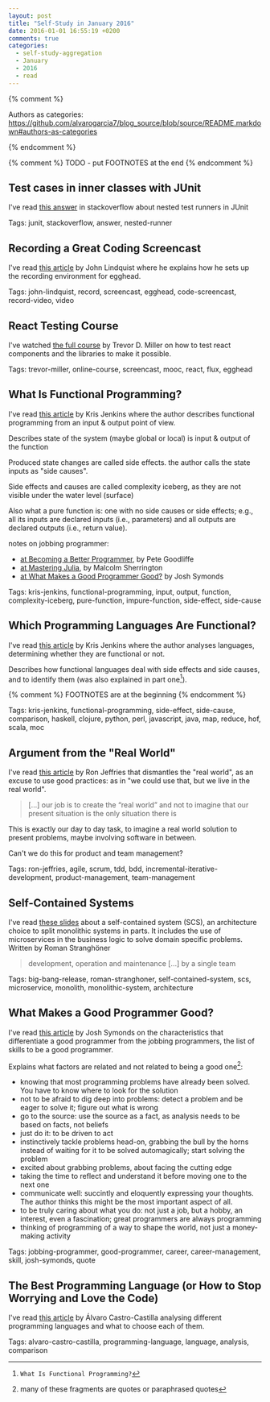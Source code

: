 ```yaml
---
layout: post
title: "Self-Study in January 2016"
date: 2016-01-01 16:55:19 +0200
comments: true
categories: 
  - self-study-aggregation
  - January
  - 2016
  - read
---
```


{% comment %}  

Authors as categories: https://github.com/alvarogarcia7/blog_source/blob/source/README.markdown#authors-as-categories

{% endcomment %}

{% comment %}
	TODO - put FOOTNOTES at the end
{% endcomment %}

[^1]: ``What Is Functional Programming?``
[^2]: many of these fragments are quotes or paraphrased quotes

## Test cases in inner classes with JUnit

I've read [this answer][test-inner-class-junit] in stackoverflow about nested test runners in JUnit

Tags: junit, stackoverflow, answer, nested-runner

[test-inner-class-junit]: http://stackoverflow.com/questions/8758294/test-cases-in-inner-classes-with-junit

## Recording a Great Coding Screencast

I've read [this article][recording-screencast] by John Lindquist where he explains how he sets up the recording environment for egghead.

Tags: john-lindquist, record, screencast, egghead, code-screencast, record-video, video

[recording-screencast]: https://egghead.io/articles/recording-a-great-coding-screencast

## React Testing Course

I've watched [the full course][react-testing-course] by Trevor D. Miller on how to test react components and the libraries to make it possible.

Tags: trevor-miller, online-course, screencast, mooc, react, flux, egghead

[react-testing-course]: https://egghead.io/lessons/react-testing-jsx-error-diffs

## What Is Functional Programming?

I've read [this article][what-is-fp] by Kris Jenkins where the author describes functional programming from an input & output point of view.

Describes state of the system (maybe global or local) is input & output of the function

Produced state changes are called side effects. the author calls the state inputs as "side causes".

Side effects and causes are called complexity iceberg, as they are not visible under the water level (surface)

Also what a pure function is: one with no side causes or side effects; e.g., all its inputs are declared inputs (i.e., parameters) and all outputs are declared outputs (i.e., return value).

notes on jobbing programmer:

  * [at Becoming a Better Programmer](https://www.safaribooksonline.com/library/view/becoming-a-better/9781491905562/ch32.html), by Pete Goodliffe
  * [at Mastering Julia](https://books.google.es/books?id=P-09CgAAQBAJ&pg=PA67&lpg=PA67&dq=%22jobbing+programmer%22&source=bl&ots=U6Gvi9OSda&sig=J4qWDUtnk768SMjAK3yuEeWUv5Y&hl=es&sa=X&ved=0ahUKEwjz58K615DKAhUFVRQKHfyhAZAQ6AEIOTAE#v=onepage&q=%22jobbing%20programmer%22&f=false), by Malcolm Sherrington
  * [at What Makes a Good Programmer Good?](http://joshsymonds.com/blog/2013/11/03/what-makes-a-good-programmer-good/) by Josh Symonds

Tags: kris-jenkins, functional-programming, input, output, function, complexity-iceberg, pure-function, impure-function, side-effect, side-cause

[what-is-fp]: http://blog.jenkster.com/2015/12/what-is-functional-programming.html

## Which Programming Languages Are Functional?

I've read [this article][what-languages-are-functional] by Kris Jenkins where the author analyses languages, determining whether they are functional or not.

Describes how functional languages deal with side effects and side causes, and to identify them (was also explained in part one[^1]).

{% comment %}
	FOOTNOTES are at the beginning
{% endcomment %}

Tags: kris-jenkins, functional-programming, side-effect, side-cause, comparison, haskell, clojure, python, perl, javascript, java, map, reduce, hof, scala, moc

[what-languages-are-functional]: http://blog.jenkster.com/2015/12/which-programming-languages-are-functional.html

## Argument from the "Real World"

I've read [this article][argument-real-world] by Ron Jeffries that dismantles the "real world", as an excuse to use good practices: as in "we could use that, but we live in the real world".

>  [...] our job is to create the “real world” and not to imagine that our present situation is the only situation there is

This is exactly our day to day task, to imagine a real world solution to present problems, maybe involving software in between.

Can't we do this for product and team management?

Tags: ron-jeffries, agile, scrum, tdd, bdd, incremental-iterative-development, product-management, team-management

[argument-real-world]: http://ronjeffries.com/xprog/articles/argument-from-the-real-world/

## Self-Contained Systems

I've read [these slides][scs-slides] about a self-contained system (SCS), an architecture choice to split monolithic systems in parts. It includes the use of microservices in the business logic to solve domain specific problems. Written by Roman Stranghöner

> development, operation and maintenance [...] by a single team

Tags: big-bang-release, roman-stranghoner, self-contained-system, scs, microservice, monolith, monolithic-system, architecture

[scs-slides]: https://speakerdeck.com/rstrangh/self-contained-systems-1

## What Makes a Good Programmer Good?

I've read [this article][what-makes-programmer-good] by Josh Symonds on the characteristics that differentiate a good programmer from the jobbing programmers, the list of skills to be a good programmer.

Explains what factors are related and not related to being a good one[^2]:

  * knowing that most programming problems have already been solved. You have to know where to look for the solution
  * not to be afraid to dig deep into problems: detect a problem and be eager to solve it; figure out what is wrong
  * go to the source: use the source as a fact, as analysis needs to be based on facts, not beliefs
  * just do it: to be driven to act
  * instinctively tackle problems head-on, grabbing the bull by the horns instead of waiting for it to be solved automagically; start solving the problem
  * excited about grabbing problems, about facing the cutting edge
  * taking the time to reflect and understand it before moving one to the next one
  * communicate well: succintly and eloquently expressing your thoughts. The author thinks this might be the most important aspect of all.
  * to be truly caring about what you do: not just a job, but a hobby, an interest, even a fascination; great programmers are always programming
  * thinking of programming of a way to shape the world, not just a money-making activity

Tags: jobbing-programmer, good-programmer, career, career-management, skill, josh-symonds, quote

[what-makes-programmer-good]: http://joshsymonds.com/blog/2013/11/03/what-makes-a-good-programmer-good/

## The Best Programming Language (or How to Stop Worrying and Love the Code)

I've read [this article][best-pro-lang] by Álvaro Castro-Castilla analysing different programming languages and what to choose each of them.

Tags: alvaro-castro-castilla, programming-language, language, analysis, comparison

[best-pro-lang]: http://blog.fourthbit.com/2014/03/01/the-best-programming-language-or-how-to-stop-worrying-and-love-the-code


